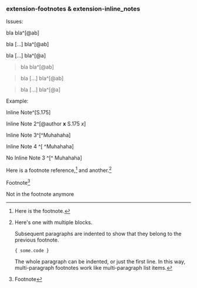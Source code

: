### extension-footnotes & extension-inline_notes

Issues:

bla bla^[@ab]

bla [...] bla^[@ab]

bla [...] bla^[@a]

> bla bla^[@ab]

> bla [...] bla^[@ab]

> bla [...] bla^[@a]

Example:

Inline Note^[S.175]

Inline Note 2^[@author **x** S.175 $x$]

Inline Note 3^[^Muhahaha]

Inline Note 4 ^[ ^Muhahaha]

No Inline Note 3 ^[^ Muhahaha]

Here is a footnote reference,[^1] and another.[^longnote]

Footnote[^Foot:.#$%&-+?<>~/äNote]

[^Foot:.#$%&-+?<>~/äNote]: Footnote

[^1]: Here is the footnote.

[^longnote]: Here's one with multiple blocks.

    Subsequent paragraphs are indented to show that they
    belong to the previous footnote.

    ```
    { some.code }
    ```


    The whole paragraph can be indented, or just the first
    line.  In this way, multi-paragraph footnotes work like
    multi-paragraph list items.

Not in the footnote anymore
